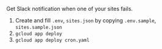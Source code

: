 Get Slack notification when one of your sites fails.

1. Create and fill `.env`, `sites.json` by copying `.env.sample`, `sites.sample.json`
1. `gcloud app deploy`
1. `gcloud app deploy cron.yaml`